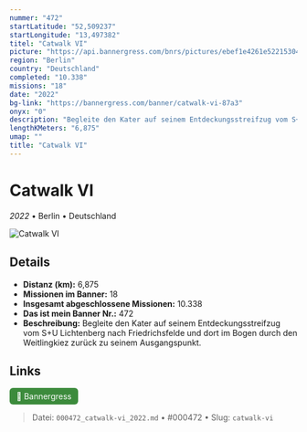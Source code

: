 ```yaml
---
nummer: "472"
startLatitude: "52,509237"
startLongitude: "13,497382"
titel: "Catwalk VI"
picture: "https://api.bannergress.com/bnrs/pictures/ebef1e4261e522153046197792e0ba05"
region: "Berlin"
country: "Deutschland"
completed: "10.338"
missions: "18"
date: "2022"
bg-link: "https://bannergress.com/banner/catwalk-vi-87a3"
onyx: "0"
description: "Begleite den Kater auf seinem Entdeckungsstreifzug vom S+U Lichtenberg nach Friedrichsfelde und dort im Bogen durch den Weitlingkiez zurück zu seinem Ausgangspunkt."
lengthKMeters: "6,875"
umap: ""
title: "Catwalk VI"
---
```

# Catwalk VI

*2022* • Berlin • Deutschland

![Catwalk VI](https://api.bannergress.com/bnrs/pictures/ebef1e4261e522153046197792e0ba05)

## Details
- **Distanz (km):** 6,875
- **Missionen im Banner:** 18
- **Insgesamt abgeschlossene Missionen:** 10.338
- **Das ist mein Banner Nr.:** 472
- **Beschreibung:** Begleite den Kater auf seinem Entdeckungsstreifzug vom S+U Lichtenberg nach Friedrichsfelde und dort im Bogen durch den Weitlingkiez zurück zu seinem Ausgangspunkt.


## Links
<div style="margin-top: 0.5em;">
<a href="https://bannergress.com/banner/catwalk-vi-87a3" target="_blank" style="display:inline-block;margin-right:8px;padding:6px 12px;background-color:#3c8b3c;color:white;text-decoration:none;border-radius:6px;">🔗 Bannergress</a>

</div>


> Datei: `000472_catwalk-vi_2022.md` • #000472 • Slug: `catwalk-vi`

